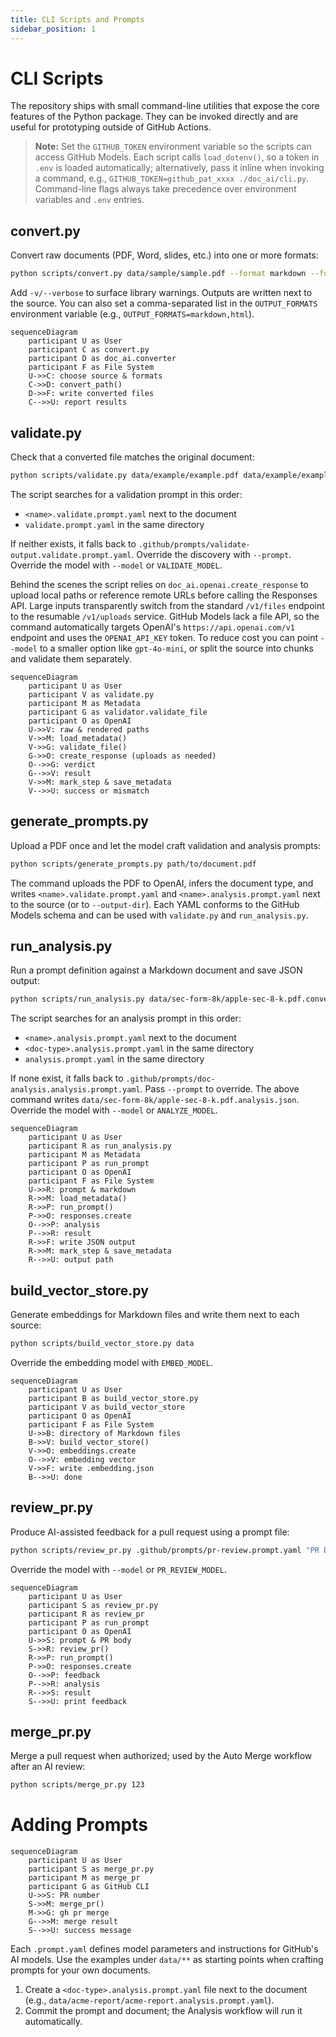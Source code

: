 ```yaml
---
title: CLI Scripts and Prompts
sidebar_position: 1
---
```


# CLI Scripts

The repository ships with small command-line utilities that expose the core features of the Python package. They can be invoked directly and are useful for prototyping outside of GitHub Actions.

> **Note:** Set the `GITHUB_TOKEN` environment variable so the scripts can
> access GitHub Models. Each script calls `load_dotenv()`, so a token in
> `.env` is loaded automatically; alternatively, pass it inline when
> invoking a command, e.g., `GITHUB_TOKEN=github_pat_xxxx ./doc_ai/cli.py`.
> Command-line flags always take precedence over environment variables and
> `.env` entries.

## convert.py
Convert raw documents (PDF, Word, slides, etc.) into one or more formats:

```bash
python scripts/convert.py data/sample/sample.pdf --format markdown --format html
```
Add `-v/--verbose` to surface library warnings. Outputs are written next to the source. You can also set a comma-separated list in the `OUTPUT_FORMATS` environment variable (e.g., `OUTPUT_FORMATS=markdown,html`).

```mermaid
sequenceDiagram
    participant U as User
    participant C as convert.py
    participant D as doc_ai.converter
    participant F as File System
    U->>C: choose source & formats
    C->>D: convert_path()
    D->>F: write converted files
    C-->>U: report results
```

## validate.py
Check that a converted file matches the original document:

```bash
python scripts/validate.py data/example/example.pdf data/example/example.pdf.converted.md
```

The script searches for a validation prompt in this order:

- `<name>.validate.prompt.yaml` next to the document
- `validate.prompt.yaml` in the same directory

If neither exists, it falls back to
`.github/prompts/validate-output.validate.prompt.yaml`. Override the discovery
with `--prompt`. Override the model with `--model` or `VALIDATE_MODEL`.

Behind the scenes the script relies on `doc_ai.openai.create_response` to
upload local paths or reference remote URLs before calling the Responses API.
Large inputs transparently switch from the standard `/v1/files` endpoint to the
resumable `/v1/uploads` service. GitHub Models lack a file API, so the command
automatically targets OpenAI's `https://api.openai.com/v1` endpoint and uses the
`OPENAI_API_KEY` token. To reduce cost you can point `--model` to a smaller
option like `gpt-4o-mini`, or split the source into chunks and validate them
separately.

```mermaid
sequenceDiagram
    participant U as User
    participant V as validate.py
    participant M as Metadata
    participant G as validator.validate_file
    participant O as OpenAI
    U->>V: raw & rendered paths
    V->>M: load_metadata()
    V->>G: validate_file()
    G->>O: create_response (uploads as needed)
    O-->>G: verdict
    G-->>V: result
    V->>M: mark_step & save_metadata
    V-->>U: success or mismatch
```

## generate_prompts.py

Upload a PDF once and let the model craft validation and analysis prompts:

```bash
python scripts/generate_prompts.py path/to/document.pdf
```

The command uploads the PDF to OpenAI, infers the document type, and writes
`<name>.validate.prompt.yaml` and `<name>.analysis.prompt.yaml` next to the
source (or to `--output-dir`). Each YAML conforms to the GitHub Models
schema and can be used with `validate.py` and `run_analysis.py`.

## run_analysis.py
Run a prompt definition against a Markdown document and save JSON output:

```bash
python scripts/run_analysis.py data/sec-form-8k/apple-sec-8-k.pdf.converted.md
```
The script searches for an analysis prompt in this order:

- `<name>.analysis.prompt.yaml` next to the document
- `<doc-type>.analysis.prompt.yaml` in the same directory
- `analysis.prompt.yaml` in the same directory

If none exist, it falls back to `.github/prompts/doc-analysis.analysis.prompt.yaml`. Pass `--prompt` to override. The above command writes `data/sec-form-8k/apple-sec-8-k.pdf.analysis.json`. Override the model with `--model` or `ANALYZE_MODEL`.

```mermaid
sequenceDiagram
    participant U as User
    participant R as run_analysis.py
    participant M as Metadata
    participant P as run_prompt
    participant O as OpenAI
    participant F as File System
    U->>R: prompt & markdown
    R->>M: load_metadata()
    R->>P: run_prompt()
    P->>O: responses.create
    O-->>P: analysis
    P-->>R: result
    R->>F: write JSON output
    R->>M: mark_step & save_metadata
    R-->>U: output path
```

## build_vector_store.py
Generate embeddings for Markdown files and write them next to each source:

```bash
python scripts/build_vector_store.py data
```
Override the embedding model with `EMBED_MODEL`.

```mermaid
sequenceDiagram
    participant U as User
    participant B as build_vector_store.py
    participant V as build_vector_store
    participant O as OpenAI
    participant F as File System
    U->>B: directory of Markdown files
    B->>V: build_vector_store()
    V->>O: embeddings.create
    O-->>V: embedding vector
    V->>F: write .embedding.json
    B-->>U: done
```

## review_pr.py
Produce AI-assisted feedback for a pull request using a prompt file:

```bash
python scripts/review_pr.py .github/prompts/pr-review.prompt.yaml "PR body text"
```
Override the model with `--model` or `PR_REVIEW_MODEL`.

```mermaid
sequenceDiagram
    participant U as User
    participant S as review_pr.py
    participant R as review_pr
    participant P as run_prompt
    participant O as OpenAI
    U->>S: prompt & PR body
    S->>R: review_pr()
    R->>P: run_prompt()
    P->>O: responses.create
    O-->>P: feedback
    P-->>R: analysis
    R-->>S: result
    S-->>U: print feedback
```

## merge_pr.py
Merge a pull request when authorized; used by the Auto Merge workflow after an AI review:

```bash
python scripts/merge_pr.py 123
```

# Adding Prompts

```mermaid
sequenceDiagram
    participant U as User
    participant S as merge_pr.py
    participant M as merge_pr
    participant G as GitHub CLI
    U->>S: PR number
    S->>M: merge_pr()
    M->>G: gh pr merge
    G-->>M: merge result
    S-->>U: success message
```

Each `.prompt.yaml` defines model parameters and instructions for GitHub's AI models. Use the examples under `data/**` as starting points when crafting prompts for your own documents.

1. Create a `<doc-type>.analysis.prompt.yaml` file next to the document (e.g., `data/acme-report/acme-report.analysis.prompt.yaml`).
2. Commit the prompt and document; the Analysis workflow will run it automatically.

